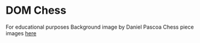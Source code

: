 # DOM Chess
For educational purposes
Background image by Daniel Pascoa
Chess piece images [here](https://opengameart.org/content/chess-pieces-and-board-squares)
